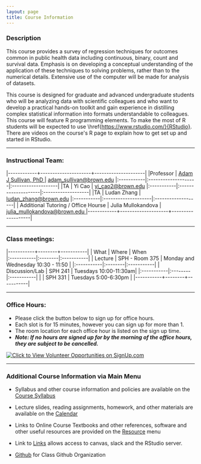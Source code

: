 ```yaml
---
layout: page
title: Course Information
---
```

### Description


This course provides a survey of regression techniques for outcomes common in public health data including continuous, binary, count and survival data.  Emphasis is on developing a conceptual understanding of the application of these techniques to solving problems, rather than to the numerical details. Extensive use of the computer will be made for analysis of datasets.

This course is designed for graduate and advanced undergraduate students who will be analyzing data with scientific colleagues and who want to develop a practical hands-on toolkit and gain experience in distilling complex statistical information into formats understandable to colleagues. This course will feature R programming elements. To make the most of R students will be expected to use \href{https://www.rstudio.com/}{RStudio}. There are videos on the course's R page to explain how to get set up and started in RStudio. 



* * *

### Instructional Team:

|------------+---------------------+---------------------|
|Professor   | [Adam J Sullivan, PhD ](https://vivo.brown.edu/display/asulliv3) | [adam_sullivan@brown.edu](mailto:adam_sullivan@brown.edu)
|:-----------|:--------------------|:-------------------|
|TA         | Yi Cao   | [yi_cao2@brown.edu](mailto:yi_cao2@brown.edu) 
|:-----------|:--------------------|:-------------------|
|TA         | Ludan Zhang | [ludan_zhang@brown.edu](mailto:ludan_zhang@brown.edu) 
|:-----------|:--------------------|:-------------------|
| Additional Tutoring / Office Hourse         | Julia Mullokandova   | [julia_mullokandova@brown.edu ](mailto:julia_mullokandova@brown.edu ) 
|------------+--------------------+-------------------|



* * *

### Class meetings:



|-----------+--------+-----------|
| What    |  Where | When      
|:-----------|:--------|:-----------|
| Lecture |  SPH - Room 375 |  Monday and Wednesday  10:30 - 11:50 |
|:-----------|:--------|:-----------|
| Discussion/Lab  |  SPH 241 |  Tuesdays 10:00-11:30am|
|:-----------|:--------|:-----------|
|  |  SPH 331 |  Tuesdays 5:00-6:30pm |
|-----------+--------+-----------|


* * *

### Office Hours:

- Please click the button below to sign up for office hours. 
- Each slot is for 15 minutes, however you can sign up for more than 1. 
- The room location for each office hour is listed on the sign up time. 
- ***Note: If no hours are signed up for by the morning of the office hours, they are subject to be cancelled.***

<a href="http://signup.com/go/PUNVkjm" target="_blank"><img src="https://signup.com/imgs/icons/signup-choose-a-spot-btn.png" alt="Click to View Volunteer Opportunities on SignUp.com"></a>

* * *

### Additional Course Information via Main Menu

* Syllabus and other course information and policies are available on the [Course
Syllabus]({{site.baseurl}}/syllabus)

* Lecture slides, reading assignments, homework, and other materials
are available on the  [Calendar]({{site.baseurl}}/calendar)

* Links to Online Course Textbooks and other references, software  and other
  useful resources are provided on the
  [Resource]({{site.baseurl}}/resources) menu

* Link to [Links]({{site.baseurl}}/links) allows access to canvas, slack and the RStudio server. 

* [Github](http://github.com/php-1511-2511) for Class Github Organization
  
  






